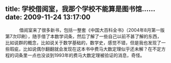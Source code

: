 title: 学校借阅室，我那个学校不能算是图书馆……
date: 2009-11-24 13:17:00
---

    　　借阅室来了很多新书，包括一整套《中国大百科全书》（2004年8月第一版第7次印刷），随手借了本数学词条，然后了解了一些自己以前不甚了解的东西，比如说群的概念，比如说关于数学基础的，数学史，感觉不错，但是我也发现了一些瑕疵，比如说偶尔翻翻就会发现在这本书中费马大数定理似乎还未解？在不定方程的词条里一点也没谈到1993年的费马大数定理被验证的消息，奇怪。